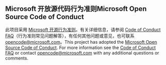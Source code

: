 ## <a name="microsoft-open-source-code-of-conduct"></a><span data-ttu-id="e3efa-101">Microsoft 开放源代码行为准则</span><span class="sxs-lookup"><span data-stu-id="e3efa-101">Microsoft Open Source Code of Conduct</span></span>
<span data-ttu-id="e3efa-p101">此项目采用 [Microsoft 开源行为准则](https://opensource.microsoft.com/codeofconduct/)。有关详细信息，请参阅 [Code of Conduct FAQ](https://opensource.microsoft.com/codeofconduct/faq/)（行为准则常见问题解答），有任何其他问题或意见，也可联系 [opencode@microsoft.com](mailto:opencode@microsoft.com)。</span><span class="sxs-lookup"><span data-stu-id="e3efa-p101">This project has adopted the [Microsoft Open Source Code of Conduct](https://opensource.microsoft.com/codeofconduct/). For more information see the [Code of Conduct FAQ](https://opensource.microsoft.com/codeofconduct/faq/) or contact [opencode@microsoft.com](mailto:opencode@microsoft.com) with any additional questions or comments.</span></span>